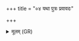 +++
title = "०४ यथा पुत्रः प्रवावदः"

+++
<details><summary>मूलम् (GR)</summary>

यथा पुत्रः प्रवावदः  
पितृभ्यां वदति प्रियम् ।  
एवा यूयम् अन्यो ऽन्यस्मै  
जिह्वया वदत प्रियम् ॥
</details>